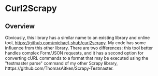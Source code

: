 # Curl2Scrapy

## Overview
Obviously, this library has a similar name to an existing library and online
tool, https://github.com/michael-shub/curl2scrapy. My code has some influence from this other
library. There are two differences: this tool better handles complex Form/JSON
requests, and it has a second option for converting cURL commands to a format
that may be executed using the "testmaster parse" command of my other Scrapy library,
htttps://github.com/ThomasAitken/Scrapy-Testmaster. 